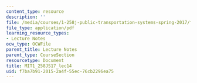```yaml
---
content_type: resource
description: ''
file: /media/courses/1-258j-public-transportation-systems-spring-2017/f7ba7b9120152a4f55ec76cb2296ea75_MIT1_258JS17_lec14.pdf
file_type: application/pdf
learning_resource_types:
- Lecture Notes
ocw_type: OCWFile
parent_title: Lecture Notes
parent_type: CourseSection
resourcetype: Document
title: MIT1_258JS17_lec14
uid: f7ba7b91-2015-2a4f-55ec-76cb2296ea75
---
```

